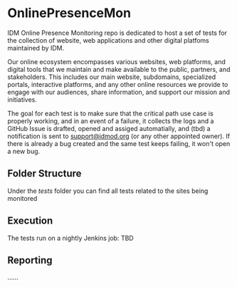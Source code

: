 # OnlinePresenceMon
IDM Online Presence Monitoring repo is dedicated to host a set of tests for the collection of website, web applications and other digital platfoms maintained by IDM.

Our online ecosystem encompasses various websites, web platforms, and digital tools that we maintain and make available to the public, partners, and stakeholders. This includes our main website, subdomains, specialized portals, interactive platforms, and any other online resources we provide to engage with our audiences, share information, and support our mission and initiatives.

The goal for each test is to make sure that the critical path use case is properly working, and in an event of a failure, it collects the logs and a GitHub Issue is drafted, opened and assiged automatially, and (tbd) a notification is sent to  support@idmod.org (or any other appointed owner).
If there is already a bug created and the same test keeps failing, it won't open a new bug.


## Folder Structure
Under the *tests* folder you can find all tests related to the sites being monitored

## Execution
The tests run on a nightly Jenkins job: TBD

## Reporting
 ...... 
